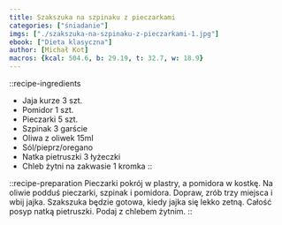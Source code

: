 ```yaml
---
title: Szakszuka na szpinaku z pieczarkami
categories: ["śniadanie"]
imgs: ["./szakszuka-na-szpinaku-z-pieczarkami-1.jpg"]
ebook: ["Dieta klasyczna"]
author: [Michał Kot]
macros: {kcal: 504.6, b: 29.19, t: 32.7, w: 18.9}
---
```

::recipe-ingredients
- Jaja kurze 3 szt.
- Pomidor 1 szt.
- Pieczarki 5 szt.
- Szpinak 3 garście
- Oliwa z oliwek 15ml
- Sól/pieprz/oregano
- Natka pietruszki 3 łyżeczki
- Chleb żytni na zakwasie 1 kromka
::

::recipe-preparation
Pieczarki pokrój w plastry, a pomidora w kostkę.
Na oliwie podduś pieczarki, szpinak i pomidora.
Dopraw, zrób trzy miejsca i wbij jajka.
Szakszuka będzie gotowa, kiedy jajka się lekko zetną. Całość posyp natką pietruszki. Podaj z chlebem żytnim.
::